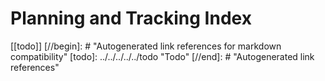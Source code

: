 # Planning and Tracking Index

[[todo]]
[//begin]: # "Autogenerated link references for markdown compatibility"
[todo]: ../../../../../todo "Todo"
[//end]: # "Autogenerated link references"